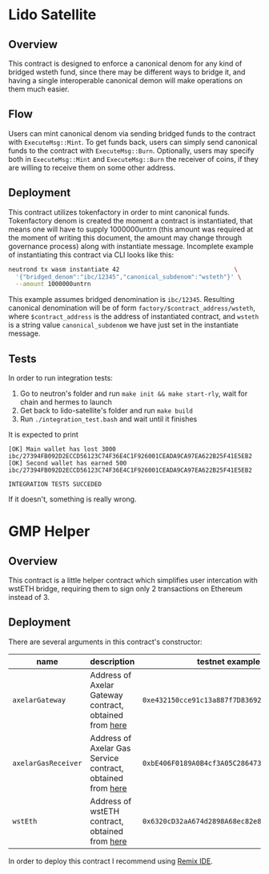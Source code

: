 # Lido Satellite

## Overview

This contract is designed to enforce a canonical denom for any kind of bridged wsteth fund,
since there may be different ways to bridge it, and having a single interoperable canonical demon
will make operations on them much easier.

## Flow

Users can mint canonical denom via sending bridged funds to the contract with `ExecuteMsg::Mint`.
To get funds back, users can simply send canonical funds to the contract with `ExecuteMsg::Burn`.
Optionally, users may specify both in `ExecuteMsg::Mint` and `ExecuteMsg::Burn` the receiver
of coins, if they are willing to receive them on some other address.

## Deployment

This contract utilizes tokenfactory in order to mint canonical funds. Tokenfactory denom is created
the moment a contract is instantiated, that means one will have to supply 1000000untrn (this amount
was required at the moment of writing this document, the amount may change through governance process)
along with instantiate message. Incomplete example of instantiating this contract via CLI looks
like this:

```bash
neutrond tx wasm instantiate 42                                \
  '{"bridged_denom":"ibc/12345","canonical_subdenom":"wsteth"}' \
  --amount 1000000untrn
```

This example assumes bridged denomination is `ibc/12345`. Resulting canonical
denomination will be of form `factory/$contract_address/wsteth`,
where `$contract_address` is the address of instantiated contract, and `wsteth`
is a string value `canonical_subdenom` we have just set in the instantiate message.

## Tests

In order to run integration tests:

1. Go to neutron's folder and run `make init && make start-rly`, wait for chain and hermes to launch
2. Get back to lido-satellite's folder and run `make build`
3. Run `./integration_test.bash` and wait until it finishes

It is expected to print

```
[OK] Main wallet has lost 3000 ibc/27394FB092D2ECCD56123C74F36E4C1F926001CEADA9CA97EA622B25F41E5EB2
[OK] Second wallet has earned 500 ibc/27394FB092D2ECCD56123C74F36E4C1F926001CEADA9CA97EA622B25F41E5EB2

INTEGRATION TESTS SUCCEDED
```

If it doesn't, something is really wrong.

# GMP Helper

## Overview

This contract is a little helper contract which simplifies user intercation with wstETH bridge,
requiring them to sign only 2 transactions on Ethereum instead of 3.

## Deployment

There are several arguments in this contract's constructor:

| name                | description                                                                                              | testnet example                              | mainnet example                              |
|---------------------|----------------------------------------------------------------------------------------------------------|----------------------------------------------|----------------------------------------------|
| `axelarGateway`     | Address of Axelar Gateway contract, obtained from [here](https://docs.axelar.dev/resources/mainnet)      | `0xe432150cce91c13a887f7D836923d5597adD8E31` | `0x4F4495243837681061C4743b74B3eEdf548D56A5` |
| `axelarGasReceiver` | Address of Axelar Gas Service contract, obtained from  [here](https://docs.axelar.dev/resources/mainnet) | `0xbE406F0189A0B4cf3A05C286473D23791Dd44Cc6` | `0x2d5d7d31F671F86C782533cc367F14109a082712` |
| `wstEth`            | Address of wstETH contract, obtained from [here](https://docs.lido.fi/deployed-contracts/)               | `0x6320cD32aA674d2898A68ec82e869385Fc5f7E2f` | `0x7f39C581F595B53c5cb19bD0b3f8dA6c935E2Ca0` |

In order to deploy this contract I recommend using [Remix IDE](https://remix.ethereum.org/).
